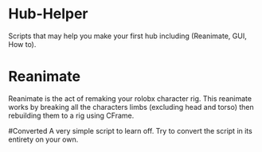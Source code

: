 # Hub-Helper
Scripts that may help you make your first hub including (Reanimate, GUI, How to).

# Reanimate
Reanimate is the act of remaking your rolobx character rig. This reanimate works by breaking all the characters limbs (excluding head and torso) then rebuilding them to a rig using CFrame.

#Converted
A very simple script to learn off. Try to convert the script in its entirety on your own.
